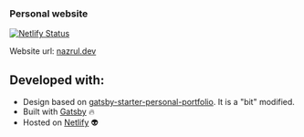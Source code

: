 ### Personal website

[![Netlify Status](https://api.netlify.com/api/v1/badges/92cdf3d7-962c-482a-a813-0c44c7f95ca6/deploy-status)](https://app.netlify.com/sites/nazrul/deploys)

Website url: [nazrul.dev](https://nazrul.dev)

## Developed with:

- Design based on [gatsby-starter-personal-portfolio](https://github.com/gmlunesa/gatsby-starter-personal-portfolio). It is a "bit" modified.
- Built with [Gatsby](https://www.gatsbyjs.com/) 🔥
- Hosted on [Netlify](https://www.netlify.com/) 👽
